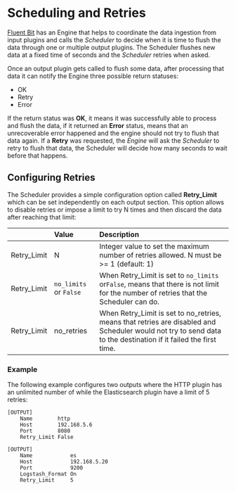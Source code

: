 # Scheduling and Retries

[Fluent Bit](https://fluentbit.io) has an Engine that helps to coordinate the data ingestion from input plugins and calls the _Scheduler_ to decide when it is time to flush the data through one or multiple output plugins. The Scheduler flushes new data at a fixed time of seconds and the _Scheduler_ retries when asked.

Once an output plugin gets called to flush some data, after processing that data it can notify the Engine three possible return statuses:

* OK
* Retry
* Error

If the return status was **OK**, it means it was successfully able to process and flush the data, if it returned an **Error** status, means that an unrecoverable error happened and the engine should not try to flush that data again. If a **Retry** was requested, the _Engine_ will ask the _Scheduler_ to retry to flush that data, the Scheduler will decide how many seconds to wait before that happens.

## Configuring Retries

The Scheduler provides a simple configuration option called **Retry\_Limit** which can be set independently on each output section. This option allows to disable retries or impose a limit to try N times and then discard the data after reaching that limit:

|  | Value | Description |
| :--- | :--- | :--- |
| Retry\_Limit | N | Integer value to set the maximum number of retries allowed. N must be &gt;= 1 \(default: 1\) |
| Retry\_Limit | `no_limits` or `False` | When Retry\_Limit is set to `no_limits` or`False`, means that there is not limit for the number of retries that the Scheduler can do. |
| Retry\_Limit | no\_retries | When Retry\_Limit is set to no\_retries, means that retries are disabled and Scheduler would not try to send data to the destination if it failed the first time. |

### Example

The following example configures two outputs where the HTTP plugin has an unlimited number of while the Elasticsearch plugin have a limit of 5 retries:

```text
[OUTPUT]
    Name        http
    Host        192.168.5.6
    Port        8080
    Retry_Limit False

[OUTPUT]
    Name            es
    Host            192.168.5.20
    Port            9200
    Logstash_Format On
    Retry_Limit     5
```

